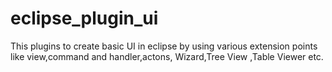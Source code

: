 # eclipse_plugin_ui
This plugins to create basic UI in eclipse by using various extension points like view,command and handler,actons,
Wizard,Tree View ,Table Viewer etc.
